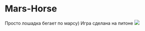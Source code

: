 # Mars-Horse
Просто лошадка бегает по марсу)
Игра сделана на питоне
<img src='https://v4x9gljxlqblzwzhinbuoq-on.drv.tw/Vkonyushne/my%20syte/assets/images/111' >
